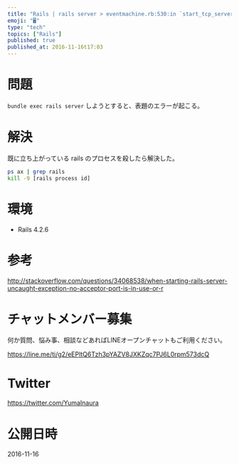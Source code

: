 ```yaml
---
title: "Rails | rails server > eventmachine.rb:530:in `start_tcp_server': no a"
emoji: "🖥"
type: "tech"
topics: ["Rails"]
published: true
published_at: 2016-11-16t17:03
---
```


# 問題

`bundle exec rails server` しようとすると、表題のエラーが起こる。

# 解決

既に立ち上がっている rails のプロセスを殺したら解決した。

```bash
ps ax | grep rails
kill -9 [rails process id]
```

# 環境

- Rails 4.2.6

# 参考

http://stackoverflow.com/questions/34068538/when-starting-rails-server-uncaught-exception-no-acceptor-port-is-in-use-or-r









<!-- Update From Qiita API -->

# チャットメンバー募集


何か質問、悩み事、相談などあればLINEオープンチャットもご利用ください。

https://line.me/ti/g2/eEPltQ6Tzh3pYAZV8JXKZqc7PJ6L0rpm573dcQ





# Twitter


https://twitter.com/YumaInaura


<!-- Update From Qiita API -->



# 公開日時

2016-11-16
